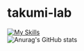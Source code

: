 # takumi-lab  
[![My Skills](https://skillicons.dev/icons?i=python,docker,git)](https://skillicons.dev)  
![Anurag's GitHub stats](https://github-readme-stats.vercel.app/api?username=TakumiOkawa12&show_icons=true&theme=merko)
